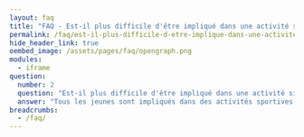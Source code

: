 ```yaml
---
layout: faq
title: "FAQ - Est-il plus difficile d'être impliqué dans une activité si vous êtes concerné par l'autisme ?"
permalink: /faq/est-il-plus-difficile-d-etre-implique-dans-une-activite-si-vous-etes-concerne-par-l-autisme
hide_header_link: true
oembed_image: /assets/pages/faq/opengraph.png
modules:
  - iframe
question: 
  number: 2
  question: "Est-il plus difficile d'être impliqué dans une activité si vous êtes concerné par l'autisme ?"
  answer: "Tous les jeunes sont impliqués dans des activités sportives ou des associations à un moment donné. Toutefois pour les personnes autistes il est plus difficile d'être inclus dans ces activités. Beaucoup de personnes autistes ont une mauvaise coordination,  compliquant la pratique sportive. De plus, les difficultés sociales font que s'intégrer dans un groupe est une tâche épuisante plutôt que plaisante. Si une personne autiste est dans votre groupe ou  association, réfléchissez à comment vous pouvez inclure tout le monde. Soyez attentif au langage que vous utilisez en sport. Ne traitez pas les gens « d'handicapé » ou autre insulte du même acabit. Les personnes autistes peuvent se sentir visées et ne pouvoir participer. Faites également attention au fait que les personnes autistes peuvent avoir besoin de plus de temps pour réaliser certaines taches. "
breadcrumbs:
  - /faq/
---
```


